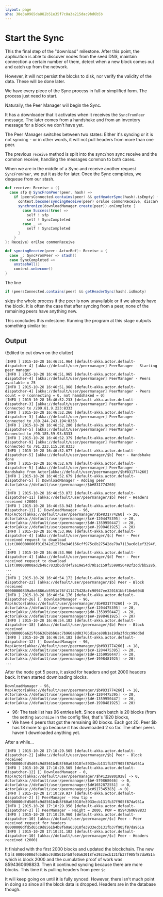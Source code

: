 ```yaml
---
layout: page
sha: 38e3a0965da882b51e35f7c8a3a215dac9bd6b5b
---
```


# Start the Sync

This the final step of the "download" milestone. After this point, the application is able to discover nodes from the seed DNS,
maintain connection a certain number of them, detect when a new block comes out and catch up from the network.

However, it will not persist the blocks to disk, nor verify the validity of the data. These will be done later.

We have every piece of the Sync process in full or simplified form. The process just need to start.

Naturally, the Peer Manager will begin the Sync.

It has a downloader that it activates when it receives the `SyncFromPeer` message. The later comes from a handshake and from
an inventory message for a block we don't have yet.

The Peer Manager switches between two states: Either it's syncing or it is not syncing - or in other words, it will not pull
headers from more than one peer. 

The previous `receive` method is split into the sync/non sync receive and the common receive, handling the messages common
to both cases.

When we are in the middle of a Sync and receive another request `SyncFromPeer`, we put it aside for later. Once the Sync
completes, we dequeue from our stash.

```scala
def receive: Receive = ({
  case sfp @ SyncFromPeer(peer, hash) =>
    if (peersConnected.contains(peer) && getHeaderSync(hash).isEmpty) {
      context.become(syncingReceive(peer) orElse commonReceive, discardOld = false)
      synchronize(downloadManager.create(peer)).onComplete {
        case Success(true) =>
          self ! sfp
          self ! SyncCompleted
        case _ =>
          self ! SyncCompleted
      }
    }
}: Receive) orElse commonReceive

def syncingReceive(peer: ActorRef): Receive = {
  case _: SyncFromPeer => stash()
  case SyncCompleted =>
    unstashAll()
    context.unbecome()
}
```

The line 

```scala
if (peersConnected.contains(peer) && getHeaderSync(hash).isEmpty)
```

skips the whole process if the peer is now unavailable or if we already have the block. It is often the case that after
syncing from a peer, none of the remaining peers have anything new.

This concludes this milestone. Running the program at this stage outputs something similar to:

## Output

(Edited to cut down on the clutter)

```
[INFO ] 2015-10-28 16:46:51.964 [default-akka.actor.default-dispatcher-4] [akka://default/user/peermanager] PeerManager - Starting peer manager
[INFO ] 2015-10-28 16:46:51.965 [default-akka.actor.default-dispatcher-4] [akka://default/user/peermanager] PeerManager - Peers available = 25
[INFO ] 2015-10-28 16:46:51.968 [default-akka.actor.default-dispatcher-4] [akka://default/user/peermanager] PeerManager - Peers count = 0 (connecting = 0, not handshaked = 0)
[INFO ] 2015-10-28 16:46:52.233 [default-akka.actor.default-dispatcher-3] [akka://default/user/peermanager] PeerManager - Connected to /209.81.9.223:8333
[INFO ] 2015-10-28 16:46:52.266 [default-akka.actor.default-dispatcher-3] [akka://default/user/peermanager] PeerManager - Connected to /80.244.243.194:8333
[INFO ] 2015-10-28 16:46:52.280 [default-akka.actor.default-dispatcher-5] [akka://default/user/peermanager] PeerManager - Connected to /90.185.59.93:8333
[INFO ] 2015-10-28 16:46:52.379 [default-akka.actor.default-dispatcher-9] [akka://default/user/peermanager] PeerManager - Connected to /91.223.115.38:8333
[INFO ] 2015-10-28 16:46:52.677 [default-akka.actor.default-dispatcher-5] [akka://default/user/peermanager/$b] Peer - Handshake done
[INFO ] 2015-10-28 16:46:52.678 [default-akka.actor.default-dispatcher-5] [akka://default/user/peermanager] PeerManager - Handshake from Actor[akka://default/user/peermanager/$b#831774260]
[INFO ] 2015-10-28 16:46:52.679 [default-akka.actor.default-dispatcher-5] [] DownloadManager - Adding peer Actor[akka://default/user/peermanager/$b#831774260]
...
[INFO ] 2015-10-28 16:46:53.872 [default-akka.actor.default-dispatcher-11] [akka://default/user/peermanager/$b] Peer - Headers received (2000)
[INFO ] 2015-10-28 16:46:53.943 [default-akka.actor.default-dispatcher-11] [] DownloadManager - 96, Map(Actor[akka://default/user/peermanager/$b#831774260] -> 20, Actor[akka://default/user/peermanager/$c#-1204475395] -> 20, Actor[akka://default/user/peermanager/$d#-1359950447] -> 20, Actor[akka://default/user/peermanager/$e#-1998481925] -> 20)
[INFO ] 2015-10-28 16:46:53.966 [default-akka.actor.default-dispatcher-4] [akka://default/user/peermanager/$c] Peer - Peer received request to download List(000000006f016342d1275be946166cff975c8b27542de70a7113ac6d1ef3294f, ...
[INFO ] 2015-10-28 16:46:53.966 [default-akka.actor.default-dispatcher-4] [akka://default/user/peermanager/$d] Peer - Peer received request to download List(00000000ad2b48c7032b6d7d4f2e19e54d79b1c159f5599056492f2cd7bb528b, ...
...
[INFO ] 2015-10-28 16:46:54.172 [default-akka.actor.default-dispatcher-22] [akka://default/user/peermanager/$b] Peer - Block received 00000000839a8e6886ab5951d76f411475428afc90947ee320161bbf18eb6048
[INFO ] 2015-10-28 16:46:54.176 [default-akka.actor.default-dispatcher-26] [] DownloadManager - 96, Map(Actor[akka://default/user/peermanager/$b#831774260] -> 19, Actor[akka://default/user/peermanager/$c#-1204475395] -> 20, Actor[akka://default/user/peermanager/$d#-1359950447] -> 20, Actor[akka://default/user/peermanager/$e#-1998481925] -> 20)
[INFO ] 2015-10-28 16:46:54.182 [default-akka.actor.default-dispatcher-18] [akka://default/user/peermanager/$b] Peer - Block received 000000006a625f06636b8bb6ac7b960a8d03705d1ace08b1a19da3fdcc99ddbd
[INFO ] 2015-10-28 16:46:54.182 [default-akka.actor.default-dispatcher-12] [] DownloadManager - 96, Map(Actor[akka://default/user/peermanager/$b#831774260] -> 18, Actor[akka://default/user/peermanager/$c#-1204475395] -> 20, Actor[akka://default/user/peermanager/$d#-1359950447] -> 20, Actor[akka://default/user/peermanager/$e#-1998481925] -> 20)
...
```

After the node got 5 peers, it asked for headers and got 2000 headers back. It then started downloading blocks.

```
DownloadManager - 96, Map(Actor[akka://default/user/peermanager/$b#831774260] -> 18, Actor[akka://default/user/peermanager/$c#-1204475395] -> 20, Actor[akka://default/user/peermanager/$d#-1359950447] -> 20, Actor[akka://default/user/peermanager/$e#-1998481925] -> 20)
```

- 96: The task list has 96 entries left. Since each batch is 20 blocks (from the setting `batchSize` in the config file), that's 1920 blocks,
- We have 4 peers that got the remaining 80 blocks. Each got 20. Peer $b has 18 more to go because it has downloaded 2 so far. The other peers
haven't downloaded anything yet.

After a while...

```
[INFO ] 2015-10-28 17:10:29.565 [default-akka.actor.default-dispatcher-2] [akka://default/user/peermanager/$b] Peer - Block received 00000000dfd5d65c9d8561b4b8f60a63018fe3933ecb131fb37f905f87da951a
[INFO ] 2015-10-28 17:10:29.565 [default-akka.actor.default-dispatcher-12] [] DownloadManager - 0, Map(Actor[akka://default/user/peermanager/$h#1228801928] -> 0, Actor[akka://default/user/peermanager/$b#-570868046] -> 0, Actor[akka://default/user/peermanager/$d#1652872551] -> 0, Actor[akka://default/user/peermanager/$c#917345383] -> 0)
[INFO ] 2015-10-28 17:10:29.937 [default-akka.actor.default-dispatcher-2] [] PeerManager - New tip = 00000000dfd5d65c9d8561b4b8f60a63018fe3933ecb131fb37f905f87da951a
[INFO ] 2015-10-28 17:10:29.958 [default-akka.actor.default-dispatcher-2] [] PeerManager - Height = 2000, POW = 8594360698833
[INFO ] 2015-10-28 17:10:29.960 [default-akka.actor.default-dispatcher-10] [akka://default/user/peermanager/$c] Peer - Peer received request for headers 00000000dfd5d65c9d8561b4b8f60a63018fe3933ecb131fb37f905f87da951a
[INFO ] 2015-10-28 17:10:31.102 [default-akka.actor.default-dispatcher-10] [akka://default/user/peermanager/$c] Peer - Headers received (2000)
```

It finished with the first 2000 blocks and updated the blockchain. The new tip is `00000000dfd5d65c9d8561b4b8f60a63018fe3933ecb131fb37f905f87da951a` which is block 2000 and the cumulative proof of work was 8594360698833.
Then it continued syncing because there are more blocks. This time it is pulling headers from peer `$c`

It will keep going on until it is fully synced. However, there isn't much point in doing so since all the block data is dropped. Headers
are in the database though.

